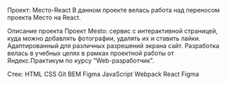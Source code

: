 Проект: Место-React
В данном проекте велась работа над переносом проекта Место на React.

Описание проекта
Проект Mesto: сервис с интерактивной страницей, куда можно добавлять фотографии, удалять их и ставить лайки. Адаптированный для различных разрешений экрана сайт. Разработка велась в учебных целях в рамках проектной работы от Яндекс.Практикум по курсу "Web-разработчик".

Стек:
HTML
CSS
Git
BEM
Figma
JavaScript
Webpack
React
Figma